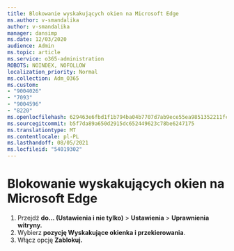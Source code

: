```yaml
---
title: Blokowanie wyskakujących okien na Microsoft Edge
ms.author: v-smandalika
author: v-smandalika
manager: dansimp
ms.date: 12/03/2020
audience: Admin
ms.topic: article
ms.service: o365-administration
ROBOTS: NOINDEX, NOFOLLOW
localization_priority: Normal
ms.collection: Adm_O365
ms.custom:
- "9004026"
- "7093"
- "9004596"
- "8220"
ms.openlocfilehash: 629463e6fbd1f1b794ba04b7707d7ab9ece55ea9851352211fcaeed41ea9279d
ms.sourcegitcommit: b5f7da89a650d2915dc652449623c78be6247175
ms.translationtype: MT
ms.contentlocale: pl-PL
ms.lasthandoff: 08/05/2021
ms.locfileid: "54019302"
---
```

# <a name="block-pop-up-windows-in-microsoft-edge"></a>Blokowanie wyskakujących okien na Microsoft Edge

1. Przejdź **do... (Ustawienia i nie tylko)**  >  **Ustawienia**  >  **Uprawnienia witryny.**
2. Wybierz **pozycję Wyskakujące okienka i przekierowania**.
3. Włącz opcję **Zablokuj.**